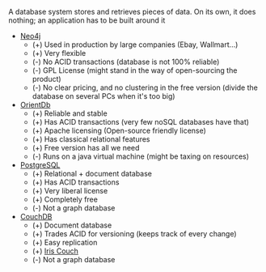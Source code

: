 A database system stores and retrieves pieces of data. On its own, it does nothing; an application has to be built around it

- [Neo4j](http://neo4j.com/)
    - (+) Used in production by large companies (Ebay, Wallmart...)
    - (+) Very flexible
    - (-) No ACID transactions (database is not 100% reliable)
    - (-) GPL License (might stand in the way of open-sourcing the product)
    - (-) No clear pricing, and no clustering in the free version (divide the database on several PCs when it's too big)
- [OrientDb](http://www.orientechnologies.com/orientdb/)
    - (+) Reliable and stable
    - (+) Has ACID transactions (very few noSQL databases have that)
    - (+) Apache licensing (Open-source friendly license)
    - (+) Has classical relational features
    - (+) Free version has all we need
    - (-) Runs on a java virtual machine (might be taxing on resources)
- [PostgreSQL](http://www.postgresql.org/)
    - (+) Relational + document database
    - (+) Has ACID transactions
    - (+) Very liberal license 
    - (+) Completely free
    - (-) Not a graph database
- [CouchDB](couchdb.apache.org/)
    - (+) Document database
    - (+) Trades ACID for versioning (keeps track of every change)
    - (+) Easy replication
    - (+) [Iris Couch](https://www.iriscouch.com)
    - (-) Not a graph database